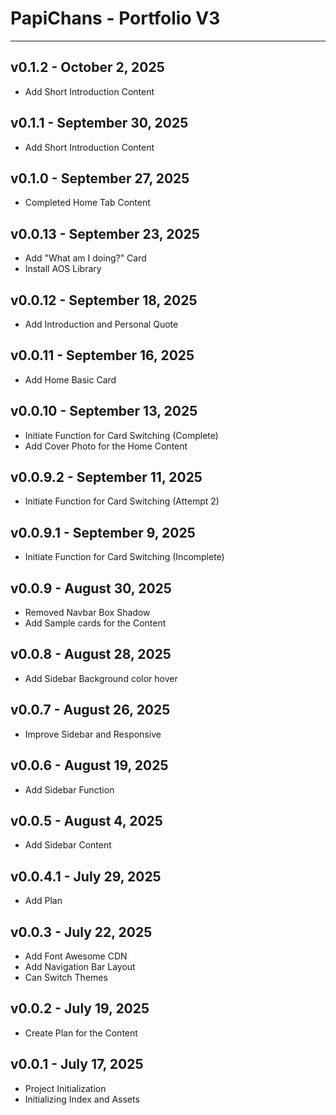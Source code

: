 # PapiChans - Portfolio V3

---

## v0.1.2 - October 2, 2025
- Add Short Introduction Content

## v0.1.1 - September 30, 2025
- Add Short Introduction Content

## v0.1.0 - September 27, 2025
- Completed Home Tab Content

## v0.0.13 - September 23, 2025
- Add "What am I doing?" Card
- Install AOS Library 

## v0.0.12 - September 18, 2025
- Add Introduction and Personal Quote

## v0.0.11 - September 16, 2025
- Add Home Basic Card

## v0.0.10 - September 13, 2025
- Initiate Function for Card Switching (Complete)
- Add Cover Photo for the Home Content

## v0.0.9.2 - September 11, 2025
- Initiate Function for Card Switching (Attempt 2)

## v0.0.9.1 - September 9, 2025
- Initiate Function for Card Switching (Incomplete)

## v0.0.9 - August 30, 2025
- Removed Navbar Box Shadow
- Add Sample cards for the Content 

## v0.0.8 - August 28, 2025
- Add Sidebar Background color hover 

## v0.0.7 - August 26, 2025
- Improve Sidebar and Responsive

## v0.0.6 - August 19, 2025
- Add Sidebar Function

## v0.0.5 - August 4, 2025
- Add Sidebar Content

## v0.0.4.1 - July 29, 2025
- Add Plan

## v0.0.3 - July 22, 2025
- Add Font Awesome CDN
- Add Navigation Bar Layout
- Can Switch Themes

## v0.0.2 - July 19, 2025
- Create Plan for the Content

## v0.0.1 - July 17, 2025
- Project Initialization
- Initializing Index and Assets
